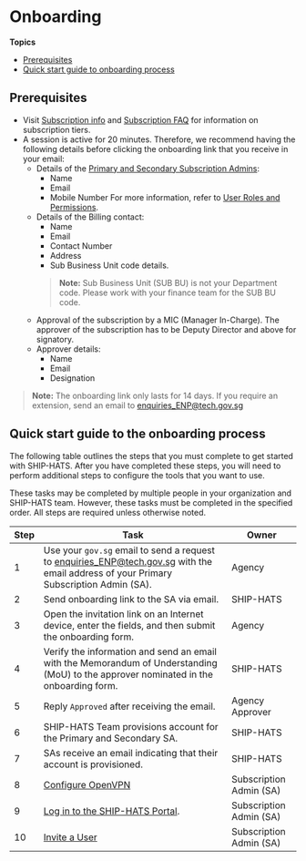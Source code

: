 # Onboarding

**Topics**
- [Prerequisites](#prerequisites)
- [Quick start guide to onboarding process](#quick-start-guide-to-the-onboarding-process)

## Prerequisites 

- Visit [Subscription info](https://www.developer.tech.gov.sg/singapore-government-tech-stack/toolchain/subscription) and [Subscription FAQ](https://docs.developer.tech.gov.sg/docs/ship-hats-documentation/#/subscription) for information on subscription tiers.  
- A session is active for 20 minutes. Therefore, we recommend having the following details before clicking the onboarding link that you receive in your email: 
    - Details of the [Primary and Secondary Subscription Admins](https://docs.developer.tech.gov.sg/docs/ship-hats-documentation/#/user-roles-permissions?id=sa-permissions):
        - Name
        - Email
        - Mobile Number 
        For more information, refer to [User Roles and Permissions](user-roles-permissions).  
    - Details of the Billing contact: 
        - Name
        - Email 
        - Contact Number
        - Address 
        - Sub Business Unit code details. 
        >**Note:** Sub Business Unit (SUB BU) is not your Department code. Please work with your finance team for the SUB BU code.
    - Approval of the subscription by a MIC (Manager In-Charge). The approver of the subscription has to be Deputy Director and above for signatory.  
    - Approver details:
        - Name
        - Email 
        - Designation

>**Note:** The onboarding link only lasts for 14 days. If you require an extension, send an email to [enquiries_ENP@tech.gov.sg](mailto:enquiries_ENP@tech.gov.sg) 

## Quick start guide to the onboarding process 

The following table outlines the steps that you must complete to get started with SHIP-HATS. After you have completed these steps, you will need to perform additional steps to configure the tools that you want to use.  

These tasks may be completed by multiple people in your organization and SHIP-HATS team. However, these tasks must be completed in the specified order. All steps are required unless otherwise noted.


|Step|Task|Owner|
|---|---|---|
|1|Use your `gov.sg` email to send a request to [enquiries_ENP@tech.gov.sg](mailto:enquiries_ENP@tech.gov.sg) with the email address of your Primary Subscription Admin (SA).|Agency|
|2|Send onboarding link to the SA via email.|SHIP-HATS|
|3|Open the invitation link on an Internet device, enter the fields, and then submit the onboarding form.|Agency|
|4|Verify the information and send an email with the Memorandum of Understanding (MoU) to the approver nominated in the onboarding form.|SHIP-HATS|
|5|Reply `Approved` after receiving the email.|Agency Approver|
|6|SHIP-HATS Team provisions account for the Primary and Secondary SA.|SHIP-HATS |
|7|SAs receive an email indicating that their account is provisioned.|SHIP-HATS |
|8|[Configure OpenVPN](openvpn-guide)|Subscription Admin (SA)|
|9|[Log in to the SHIP-HATS Portal](https://docs.developer.tech.gov.sg/docs/ship-hats-documentation/#/manage-account?id=log-in-and-log-out).| Subscription Admin (SA)|
|10|[Invite a User](https://docs.developer.tech.gov.sg/docs/ship-hats-documentation/#/manage-users?id=invite-users)|Subscription Admin (SA)|

<!--

1. Use gov.sg email to send a request to [enquiries_ENP@tech.gov.sg](mailto:enquiries_ENP@tech.gov.sg) with the email address of your Primary Subscription Admin (SA).  
1. The SA receives the onboarding link via email.
1. Open the invitation link on an Internet device, enter the fields, and then submit the onboarding form. 
1. SHIP-HATS Team verifies the information. 
1. System will send an email with the Memorandum of Understanding (MoU) to the approver nominated in the onboarding form. 
1. Agency's approver is required to reply 'Approved’ after receiving the email. 
1. After approver replies, SHIP-HATS Team provisions the Primary SA and Secondary SA's account. 
1. SAs will receive an email to inform that your account is provisioned. 
1. SAs log into [SHIP-HATS Portal](http://ship.gov.sg) after their accounts have been provisioned and send the [invitation link](https://docs.developer.tech.gov.sg/docs/ship-hats-documentation/#/manage-users?id=invite-users) to their users for them to self-create accounts and approve the user accounts.

-->